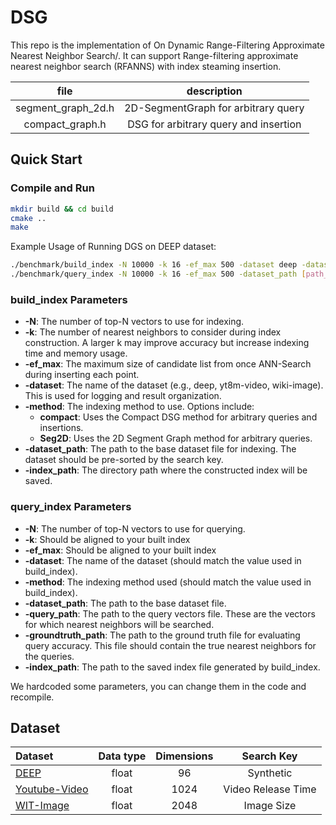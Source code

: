 # DSG

This repo is the implementation of On Dynamic Range-Filtering Approximate Nearest Neighbor Search/.
It can support Range-filtering approximate nearest neighbor search (RFANNS) with index steaming insertion.

| file | description |
|:--:|:--:|
| segment_graph_2d.h | 2D-SegmentGraph for arbitrary query  |
|compact_graph.h| DSG for arbitrary query and insertion |


## Quick Start

### Compile and Run

```bash
mkdir build && cd build
cmake ..
make
```

Example Usage of Running DGS on DEEP dataset:
```bash
./benchmark/build_index -N 10000 -k 16 -ef_max 500 -dataset deep -dataset_path [path_to_deep_base.fvecs] -index_path [path_to_save_index.bin] -method compact
./benchmark/query_index -N 10000 -k 16 -ef_max 500 -dataset_path [path_to_deep_base.fvecs] -query_path [path_to_deep_query.fvecs] -groundtruth_path [path_to_your_groundtruth] -index_path [path_to_your_index.bin] -method compact
```

### build_index Parameters

- **-N**: The number of top-N vectors to use for indexing.
- **-k**: The number of nearest neighbors to consider during index construction. A larger k may improve accuracy but increase indexing time and memory usage.
- **-ef_max**: The maximum size of candidate list from once ANN-Search during inserting each point.
- **-dataset**: The name of the dataset (e.g., deep, yt8m-video, wiki-image). This is used for logging and result organization.
- **-method**: The indexing method to use. Options include:
  - **compact**: Uses the Compact DSG method for arbitrary queries and insertions.
  - **Seg2D**: Uses the 2D Segment Graph method for arbitrary queries.
- **-dataset_path**: The path to the base dataset file for indexing. The dataset should be pre-sorted by the search key.
- **-index_path**: The directory path where the constructed index will be saved.

### query_index Parameters

- **-N**: The number of top-N vectors to use for querying.
- **-k**: Should be aligned to your built index
- **-ef_max**: Should be aligned to your built index
- **-dataset**: The name of the dataset (should match the value used in build_index).
- **-method**: The indexing method used (should match the value used in build_index).
- **-dataset_path**: The path to the base dataset file.
- **-query_path**: The path to the query vectors file. These are the vectors for which nearest neighbors will be searched.
- **-groundtruth_path**: The path to the ground truth file for evaluating query accuracy. This file should contain the true nearest neighbors for the queries.
- **-index_path**: The path to the saved index file generated by build_index.


We hardcoded some parameters, you can change them in the code and recompile.

## Dataset


| Dataset | Data type | Dimensions | Search Key |
| :- | :-: | :-: | :-: |
| [DEEP](http://sites.skoltech.ru/compvision/noimi/) | float | 96 | Synthetic |
| [Youtube-Video](https://research.google.com/youtube8m/download.html) | float | 1024 | Video Release Time |
| [WIT-Image](https://www.kaggle.com/c/wikipedia-image-caption/overview) | float | 2048 | Image Size |
